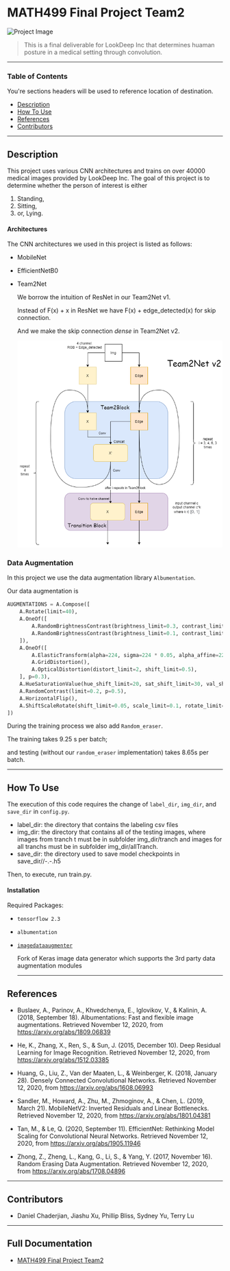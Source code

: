 # MATH499 Final Project Team2

![Project Image](https://3.bp.blogspot.com/-nTiEiW_7YWY/WNBICYFcQnI/AAAAAAAANjU/2mumhOzYRVoApwz5Lcb1EtvgFlkZDi6NACLcB/s1600/4e09a6fe10088.jpg)

> This is a final deliverable for LookDeep Inc that determines huaman posture in a medical setting through convolution.

---

### Table of Contents
You're sections headers will be used to reference location of destination.

- [Description](#description)
- [How To Use](#how-to-use)
- [References](#references)
- [Contributors](#Contributors)

---

## Description

This project uses various CNN architectures and trains on over 40000 medical images provided by LookDeep Inc. The goal of this project is to determine whether the person of interest is either 

1.  Standing, 
2.  Sitting,
3.  or, Lying. 

#### Architectures

The CNN architectures we used in this project is listed as follows:

- MobileNet 

- EfficientNetB0 

- Team2Net

    We borrow the intuition of ResNet in our Team2Net v1.
    
    Instead of F(x) + x in ResNet we have F(x) + edge_detected(x) for skip connection. 
    
    
    
    And we make the skip connection *dense* in Team2Net v2.
    
    ![](imgs/team2net.png)



### Data Augmentation

In this project we use the data augmentation library `Albumentation`.

Our data augmentation is 

```python
AUGMENTATIONS = A.Compose([
    A.Rotate(limit=40),
    A.OneOf([
        A.RandomBrightnessContrast(brightness_limit=0.3, contrast_limit=0.3),
        A.RandomBrightnessContrast(brightness_limit=0.1, contrast_limit=0.1)
    ]),
    A.OneOf([
        A.ElasticTransform(alpha=224, sigma=224 * 0.05, alpha_affine=224 * 0.03),
        A.GridDistortion(),
        A.OpticalDistortion(distort_limit=2, shift_limit=0.5),
    ], p=0.3),
    A.HueSaturationValue(hue_shift_limit=20, sat_shift_limit=30, val_shift_limit=20, p=0.5),
    A.RandomContrast(limit=0.2, p=0.5),
    A.HorizontalFlip(),
    A.ShiftScaleRotate(shift_limit=0.05, scale_limit=0.1, rotate_limit=10),
])
```

During the training process we also add `Random_eraser`.

The training takes 9.25 s per batch;

and testing (without our `random_eraser` implementation) takes 8.65s per batch.

---

## How To Use

The execution of this code requires the change of `label_dir`, `img_dir`, and `save_dir` in `config.py`.
- label_dir: the directory that contains the labeling csv files
- img_dir: the directory that contains all of the testing images, where images from tranch t must be in subfolder img_dir/tranch<t> and images for all tranchs must be in subfolder img_dir/allTranch.
- save_dir: the directory used to save model checkpoints in save_dir/<tranch>/<model type>-<ensemble num>.<epoch>-<val acc>.h5
  

Then, to execute, run train.py.

#### Installation

Required Packages: 
- `tensorflow 2.3` 

- `albumentation`

- [`imagedataaugmenter`](https://github.com/mjkvaak/ImageDataAugmentor) 

  Fork of Keras image data generator which supports the 3rd party data augmentation modules
  
  ---

## References

- Buslaev, A., Parinov, A., Khvedchenya, E., Iglovikov, V., & Kalinin, A. (2018, September 18). Albumentations: Fast and flexible image augmentations. Retrieved November 12, 2020, from https://arxiv.org/abs/1809.06839

- He, K., Zhang, X., Ren, S., & Sun, J. (2015, December 10). Deep Residual Learning for Image Recognition. Retrieved November 12, 2020, from https://arxiv.org/abs/1512.03385

- Huang, G., Liu, Z., Van der Maaten, L., & Weinberger, K. (2018, January 28). Densely Connected Convolutional Networks. Retrieved November 12, 2020, from https://arxiv.org/abs/1608.06993

- Sandler, M., Howard, A., Zhu, M., Zhmoginov, A., & Chen, L. (2019, March 21). MobileNetV2: Inverted Residuals and Linear Bottlenecks. Retrieved November 12, 2020, from https://arxiv.org/abs/1801.04381

- Tan, M., & Le, Q. (2020, September 11). EfficientNet: Rethinking Model Scaling for Convolutional Neural Networks. Retrieved November 12, 2020, from https://arxiv.org/abs/1905.11946

- Zhong, Z., Zheng, L., Kang, G., Li, S., & Yang, Y. (2017, November 16). Random Erasing Data Augmentation. Retrieved November 12, 2020, from https://arxiv.org/abs/1708.04896

---

## Contributors

- Daniel Chaderjian, Jiashu Xu, Phillip Bliss, Sydney Yu, Terry Lu

---

## Full Documentation

- [MATH499 Final Project Team2](
https://docs.google.com/document/d/1N6RLE5okG_bNiMLmLjJ2Q8FPSLULe9cCZVQr0_sJsGw/edit?usp=sharing)


